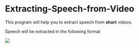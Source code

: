 # Extracting-Speech-from-Video

This program will help you to extract speech from **short** videos.

Speech will be extracted in the following format

![](https://miro.medium.com/max/3780/1*E2AORyZWf6chqaA4A9Xhaw.png)
